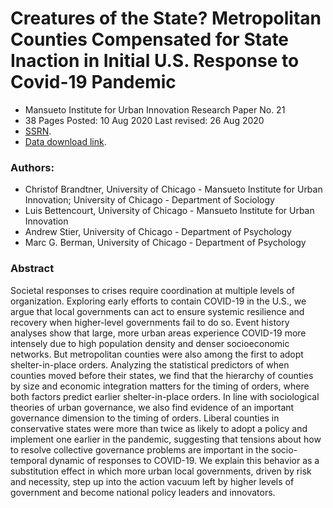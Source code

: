 # Creatures of the State? Metropolitan Counties Compensated for State Inaction in Initial U.S. Response to Covid-19 Pandemic

* Mansueto Institute for Urban Innovation Research Paper No. 21
* 38 Pages Posted: 10 Aug 2020 Last revised: 26 Aug 2020
* [SSRN](https://papers.ssrn.com/sol3/papers.cfm?abstract_id=3670927).
* [Data download link](https://www.dropbox.com/s/9qyp3waeu04qppl/covid_public.csv?dl=1).

### Authors: 
* Christof Brandtner, University of Chicago - Mansueto Institute for Urban Innovation; University of Chicago - Department of Sociology
* Luis Bettencourt, University of Chicago - Mansueto Institute for Urban Innovation
* Andrew Stier, University of Chicago - Department of Psychology
* Marc G. Berman, University of Chicago - Department of Psychology

### Abstract

Societal responses to crises require coordination at multiple levels of organization. Exploring early efforts to contain COVID-19 in the U.S., we argue that local governments can act to ensure systemic resilience and recovery when higher-level governments fail to do so. Event history analyses show that large, more urban areas experience COVID-19 more intensely due to high population density and denser socioeconomic networks. But metropolitan counties were also among the first to adopt shelter-in-place orders. Analyzing the statistical predictors of when counties moved before their states, we find that the hierarchy of counties by size and economic integration matters for the timing of orders, where both factors predict earlier shelter-in-place orders. In line with sociological theories of urban governance, we also find evidence of an important governance dimension to the timing of orders. Liberal counties in conservative states were more than twice as likely to adopt a policy and implement one earlier in the pandemic, suggesting that tensions about how to resolve collective governance problems are important in the socio-temporal dynamic of responses to COVID-19. We explain this behavior as a substitution effect in which more urban local governments, driven by risk and necessity, step up into the action vacuum left by higher levels of government and become national policy leaders and innovators.
